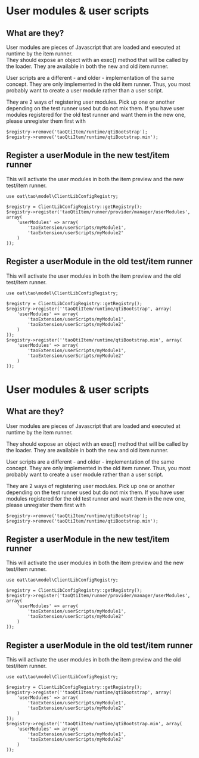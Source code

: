 <!--
created_at: '2016-07-11 17:27:04'
updated_at: '2016-07-11 17:27:37'
authors:
    - 'Christophe Noel'
-->

User modules & user scripts
===========================

What are they?
--------------

User modules are pieces of Javascript that are loaded and executed at runtime by the item runner.\
They should expose an object with an exec() method that will be called by the loader. They are available in both the new and old item runner.

User scripts are a different - and older - implementation of the same concept. They are only implemented in the old item runner. Thus, you most probably want to create a user module rather than a user script.

They are 2 ways of registering user modules. Pick up one or another depending on the test runner used but do not mix them. If you have user modules registered for the old test runner and want them in the new one, please unregister them first with

    $registry->remove('taoQtiItem/runtime/qtiBootstrap');
    $registry->remove('taoQtiItem/runtime/qtiBootstrap.min');

Register a userModule in the new test/item runner
-------------------------------------------------

This will activate the user modules in both the item preview and the new test/item runner.

    use oat\tao\model\ClientLibConfigRegistry;

    $registry = ClientLibConfigRegistry::getRegistry();
    $registry->register('taoQtiItem/runner/provider/manager/userModules', array(
        'userModules' => array(
            'taoExtension/userScripts/myModule1',
            'taoExtension/userScripts/myModule2'
        )
    ));

Register a userModule in the old test/item runner
-------------------------------------------------

This will activate the user modules in both the item preview and the old test/item runner.

    use oat\tao\model\ClientLibConfigRegistry;

    $registry = ClientLibConfigRegistry::getRegistry();
    $registry->register(''taoQtiItem/runtime/qtiBootstrap', array(
        'userModules' => array(
            'taoExtension/userScripts/myModule1',
            'taoExtension/userScripts/myModule2'
        )
    ));
    $registry->register(''taoQtiItem/runtime/qtiBootstrap.min', array(
        'userModules' => array(
            'taoExtension/userScripts/myModule1',
            'taoExtension/userScripts/myModule2'
        )
    ));
User modules & user scripts
===========================

What are they?
--------------

User modules are pieces of Javascript that are loaded and executed at runtime by the item runner.<br/>

They should expose an object with an exec() method that will be called by the loader. They are available in both the new and old item runner.

User scripts are a different - and older - implementation of the same concept. They are only implemented in the old item runner. Thus, you most probably want to create a user module rather than a user script.

They are 2 ways of registering user modules. Pick up one or another depending on the test runner used but do not mix them. If you have user modules registered for the old test runner and want them in the new one, please unregister them first with

    $registry->remove('taoQtiItem/runtime/qtiBootstrap');
    $registry->remove('taoQtiItem/runtime/qtiBootstrap.min');

Register a userModule in the new test/item runner
-------------------------------------------------

This will activate the user modules in both the item preview and the new test/item runner.

    use oat\tao\model\ClientLibConfigRegistry;

    $registry = ClientLibConfigRegistry::getRegistry();
    $registry->register('taoQtiItem/runner/provider/manager/userModules', array(
        'userModules' => array(
            'taoExtension/userScripts/myModule1',
            'taoExtension/userScripts/myModule2'
        )
    ));

Register a userModule in the old test/item runner
-------------------------------------------------

This will activate the user modules in both the item preview and the old test/item runner.

    use oat\tao\model\ClientLibConfigRegistry;

    $registry = ClientLibConfigRegistry::getRegistry();
    $registry->register(''taoQtiItem/runtime/qtiBootstrap', array(
        'userModules' => array(
            'taoExtension/userScripts/myModule1',
            'taoExtension/userScripts/myModule2'
        )
    ));
    $registry->register(''taoQtiItem/runtime/qtiBootstrap.min', array(
        'userModules' => array(
            'taoExtension/userScripts/myModule1',
            'taoExtension/userScripts/myModule2'
        )
    ));

